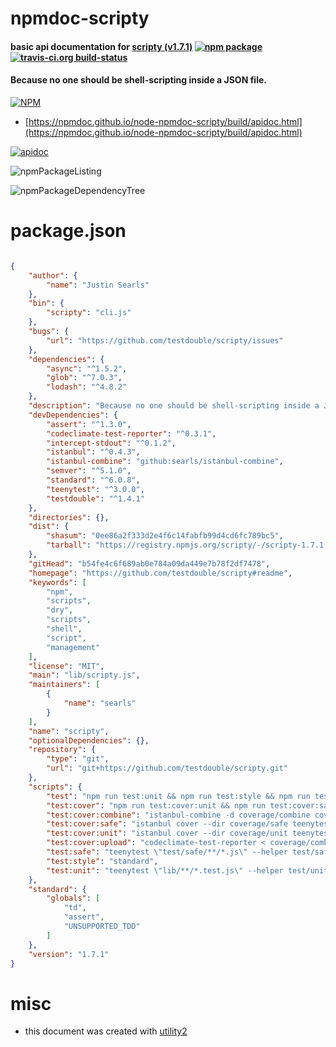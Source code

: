 # npmdoc-scripty

#### basic api documentation for  [scripty (v1.7.1)](https://github.com/testdouble/scripty#readme)  [![npm package](https://img.shields.io/npm/v/npmdoc-scripty.svg?style=flat-square)](https://www.npmjs.org/package/npmdoc-scripty) [![travis-ci.org build-status](https://api.travis-ci.org/npmdoc/node-npmdoc-scripty.svg)](https://travis-ci.org/npmdoc/node-npmdoc-scripty)

#### Because no one should be shell-scripting inside a JSON file.

[![NPM](https://nodei.co/npm/scripty.png?downloads=true&downloadRank=true&stars=true)](https://www.npmjs.com/package/scripty)

- [https://npmdoc.github.io/node-npmdoc-scripty/build/apidoc.html](https://npmdoc.github.io/node-npmdoc-scripty/build/apidoc.html)

[![apidoc](https://npmdoc.github.io/node-npmdoc-scripty/build/screenCapture.buildCi.browser.%252Ftmp%252Fbuild%252Fapidoc.html.png)](https://npmdoc.github.io/node-npmdoc-scripty/build/apidoc.html)

![npmPackageListing](https://npmdoc.github.io/node-npmdoc-scripty/build/screenCapture.npmPackageListing.svg)

![npmPackageDependencyTree](https://npmdoc.github.io/node-npmdoc-scripty/build/screenCapture.npmPackageDependencyTree.svg)



# package.json

```json

{
    "author": {
        "name": "Justin Searls"
    },
    "bin": {
        "scripty": "cli.js"
    },
    "bugs": {
        "url": "https://github.com/testdouble/scripty/issues"
    },
    "dependencies": {
        "async": "^1.5.2",
        "glob": "^7.0.3",
        "lodash": "^4.8.2"
    },
    "description": "Because no one should be shell-scripting inside a JSON file.",
    "devDependencies": {
        "assert": "^1.3.0",
        "codeclimate-test-reporter": "^0.3.1",
        "intercept-stdout": "^0.1.2",
        "istanbul": "^0.4.3",
        "istanbul-combine": "github:searls/istanbul-combine",
        "semver": "^5.1.0",
        "standard": "^6.0.8",
        "teenytest": "^3.0.0",
        "testdouble": "^1.4.1"
    },
    "directories": {},
    "dist": {
        "shasum": "0ee86a2f333d2e4f6c14fabfb99d4cd6fc789bc5",
        "tarball": "https://registry.npmjs.org/scripty/-/scripty-1.7.1.tgz"
    },
    "gitHead": "b54fe4c6f689ab0e784a09da449e7b78f2df7478",
    "homepage": "https://github.com/testdouble/scripty#readme",
    "keywords": [
        "npm",
        "scripts",
        "dry",
        "scripts",
        "shell",
        "script",
        "management"
    ],
    "license": "MIT",
    "main": "lib/scripty.js",
    "maintainers": [
        {
            "name": "searls"
        }
    ],
    "name": "scripty",
    "optionalDependencies": {},
    "repository": {
        "type": "git",
        "url": "git+https://github.com/testdouble/scripty.git"
    },
    "scripts": {
        "test": "npm run test:unit && npm run test:style && npm run test:safe",
        "test:cover": "npm run test:cover:unit && npm run test:cover:safe && npm run test:cover:combine",
        "test:cover:combine": "istanbul-combine -d coverage/combine coverage/unit/coverage.json coverage/safe/coverage.json",
        "test:cover:safe": "istanbul cover --dir coverage/safe teenytest -- \"test/safe/**/*.js\" --helper test/safe-helper.js",
        "test:cover:unit": "istanbul cover --dir coverage/unit teenytest -- \"lib/**/*.test.js\" --helper test/unit-helper.js",
        "test:cover:upload": "codeclimate-test-reporter < coverage/combine/lcov.info",
        "test:safe": "teenytest \"test/safe/**/*.js\" --helper test/safe-helper.js",
        "test:style": "standard",
        "test:unit": "teenytest \"lib/**/*.test.js\" --helper test/unit-helper.js"
    },
    "standard": {
        "globals": [
            "td",
            "assert",
            "UNSUPPORTED_TDD"
        ]
    },
    "version": "1.7.1"
}
```



# misc
- this document was created with [utility2](https://github.com/kaizhu256/node-utility2)
